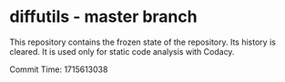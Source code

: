 # diffutils - master branch

This repository contains the frozen state of the repository.
Its history is cleared. It is used only for static code
analysis with Codacy.

Commit Time: 1715613038